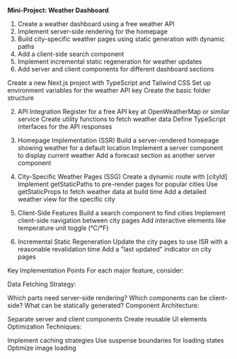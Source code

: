 **Mini-Project: Weather Dashboard**

1. Create a weather dashboard using a free weather API
2. Implement server-side rendering for the homepage
3. Build city-specific weather pages using static generation with dynamic paths
4. Add a client-side search component
5. Implement incremental static regeneration for weather updates
6. Add server and client components for different dashboard sections

<!-- 5d774c9e8130a8bdb3017cb86cc72b37 -->


Create a new Next.js project with TypeScript and Tailwind CSS
Set up environment variables for the weather API key
Create the basic folder structure

2. API Integration
Register for a free API key at OpenWeatherMap or similar service
Create utility functions to fetch weather data
Define TypeScript interfaces for the API responses

3. Homepage Implementation (SSR)
Build a server-rendered homepage showing weather for a default location
Implement a server component to display current weather
Add a forecast section as another server component

4. City-Specific Weather Pages (SSG)
Create a dynamic route with [cityId]
Implement getStaticPaths to pre-render pages for popular cities
Use getStaticProps to fetch weather data at build time
Add a detailed weather view for the specific city
5. Client-Side Features
Build a search component to find cities
Implement client-side navigation between city pages
Add interactive elements like temperature unit toggle (°C/°F)
6. Incremental Static Regeneration
Update the city pages to use ISR with a reasonable revalidation time
Add a "last updated" indicator on city pages



Key Implementation Points
For each major feature, consider:

Data Fetching Strategy:

Which parts need server-side rendering?
Which components can be client-side?
What can be statically generated?
Component Architecture:

Separate server and client components
Create reusable UI elements
Optimization Techniques:

Implement caching strategies
Use suspense boundaries for loading states
Optimize image loading
